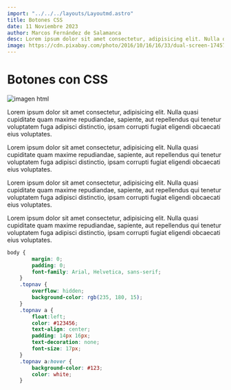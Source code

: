 ```yaml
---
import: "../../../layouts/Layoutmd.astro"
title: Botones CSS
date: 11 Noviembre 2023
author: Marcos Fernández de Salamanca
desc: Lorem ipsum dolor sit amet consectetur, adipisicing elit. Nulla quasi cupiditate quam maxime repudiandae, sapiente, aut repellendus qui tenetur voluptatem fuga adipisci distinctio, ipsam corrupti fugiat eligendi obcaecati eius voluptates.
image: https://cdn.pixabay.com/photo/2016/10/16/16/33/dual-screen-1745705_1280.png
---
```


# Botones con CSS

![imagen html](https://cdn.pixabay.com/photo/2016/10/16/16/33/dual-screen-1745705_1280.png)

Lorem ipsum dolor sit amet consectetur, adipisicing elit. Nulla quasi cupiditate quam maxime repudiandae, sapiente, aut repellendus qui tenetur voluptatem fuga adipisci distinctio, ipsam corrupti fugiat eligendi obcaecati eius voluptates.

Lorem ipsum dolor sit amet consectetur, adipisicing elit. Nulla quasi cupiditate quam maxime repudiandae, sapiente, aut repellendus qui tenetur voluptatem fuga adipisci distinctio, ipsam corrupti fugiat eligendi obcaecati eius voluptates.

Lorem ipsum dolor sit amet consectetur, adipisicing elit. Nulla quasi cupiditate quam maxime repudiandae, sapiente, aut repellendus qui tenetur voluptatem fuga adipisci distinctio, ipsam corrupti fugiat eligendi obcaecati eius voluptates.

Lorem ipsum dolor sit amet consectetur, adipisicing elit. Nulla quasi cupiditate quam maxime repudiandae, sapiente, aut repellendus qui tenetur voluptatem fuga adipisci distinctio, ipsam corrupti fugiat eligendi obcaecati eius voluptates.

```css
body {
        margin: 0;
        padding: 0;
        font-family: Arial, Helvetica, sans-serif;
    }
    .topnav {
        overflow: hidden;
        background-color: rgb(235, 180, 15);
    }
    .topnav a {
        float:left;
        color: #123456;
        text-align: center;
        padding: 14px 16px;
        text-decoration: none;
        font-size: 17px;
    }
    .topnav a:hover {
        background-color: #123;
        color: white;
    }
```